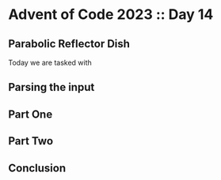 # Advent of Code 2023 :: Day 14

## Parabolic Reflector Dish

Today we are tasked with 

## Parsing the input


## Part One


## Part Two


## Conclusion

